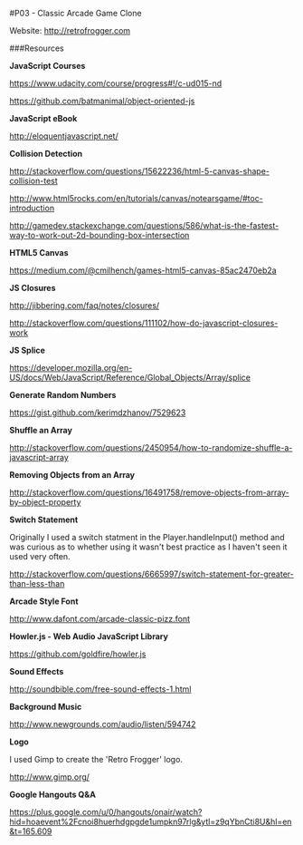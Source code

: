 #P03 - Classic Arcade Game Clone

Website: http://retrofrogger.com

###Resources

**JavaScript Courses**

https://www.udacity.com/course/progress#!/c-ud015-nd

https://github.com/batmanimal/object-oriented-js

**JavaScript eBook**

http://eloquentjavascript.net/

**Collision Detection**

http://stackoverflow.com/questions/15622236/html-5-canvas-shape-collision-test

http://www.html5rocks.com/en/tutorials/canvas/notearsgame/#toc-introduction

http://gamedev.stackexchange.com/questions/586/what-is-the-fastest-way-to-work-out-2d-bounding-box-intersection

**HTML5 Canvas**

https://medium.com/@cmilhench/games-html5-canvas-85ac2470eb2a

**JS Closures**

http://jibbering.com/faq/notes/closures/

http://stackoverflow.com/questions/111102/how-do-javascript-closures-work

**JS Splice**

https://developer.mozilla.org/en-US/docs/Web/JavaScript/Reference/Global_Objects/Array/splice

**Generate Random Numbers**

https://gist.github.com/kerimdzhanov/7529623

**Shuffle an Array**

http://stackoverflow.com/questions/2450954/how-to-randomize-shuffle-a-javascript-array

**Removing Objects from an Array**

http://stackoverflow.com/questions/16491758/remove-objects-from-array-by-object-property

**Switch Statement**

Originally I used a switch statment in the Player.handleInput() method and was curious as to whether using it wasn't best practice as I haven't seen it used very often.

http://stackoverflow.com/questions/6665997/switch-statement-for-greater-than-less-than

**Arcade Style Font**

http://www.dafont.com/arcade-classic-pizz.font

**Howler.js - Web Audio JavaScript Library**

https://github.com/goldfire/howler.js

**Sound Effects**

http://soundbible.com/free-sound-effects-1.html

**Background Music**

http://www.newgrounds.com/audio/listen/594742

**Logo**

I used Gimp to create the 'Retro Frogger' logo.

http://www.gimp.org/

**Google Hangouts Q&A**

https://plus.google.com/u/0/hangouts/onair/watch?hid=hoaevent%2Fcnoi8huerhdgpgde1umpkn97rlg&ytl=z9qYbnCti8U&hl=en&t=165.609

